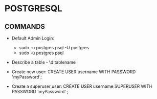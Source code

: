 # POSTGRESQL

## COMMANDS

- Default Admin Login:
  - sudo -u postgres psql -U postgres
  - sudo -u postgres psql
  
- Describe a table - \d tablename

- Create new user:
  CREATE USER username WITH PASSWORD 'myPassword';
  
 - Create a superuser user:
   CREATE USER username SUPERUSER WITH PASSWORD 'myPassword' ;


